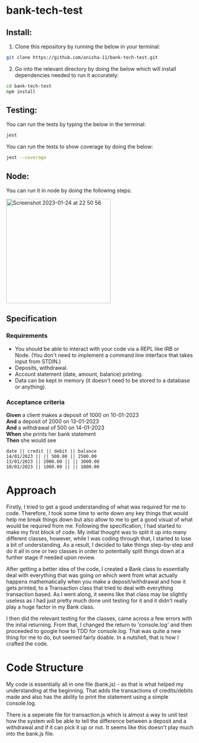 # bank-tech-test

## Install:
1. Clone this repository by running the below in your terminal:
```bash
git clone https://github.com/anisha-11/bank-tech-test.git
```

2. Go into the relevant directory by doing the below which will install dependencies needed to run it accurately:
```bash
cd bank-tech-test
npm install
```

## Testing:
You can run the tests by typing the below in the terminal:
```bash
jest
```

You can run the tests to show coverage by doing the below:
```bash
jest --coverage
```

## Node:
You can run it in node by doing the following steps:

<img width="281" alt="Screenshot 2023-01-24 at 22 50 56" src="https://user-images.githubusercontent.com/70213220/214441711-b0f834e8-a6ec-41de-b302-d468df86dfdd.png">

## Specification

### Requirements

* You should be able to interact with your code via a REPL like IRB or Node.  (You don't need to implement a command line interface that takes input from STDIN.)
* Deposits, withdrawal.
* Account statement (date, amount, balance) printing.
* Data can be kept in memory (it doesn't need to be stored to a database or anything).

### Acceptance criteria

**Given** a client makes a deposit of 1000 on 10-01-2023  
**And** a deposit of 2000 on 13-01-2023  
**And** a withdrawal of 500 on 14-01-2023  
**When** she prints her bank statement  
**Then** she would see

```
date || credit || debit || balance
14/01/2023 || || 500.00 || 2500.00
13/01/2023 || 2000.00 || || 3000.00
10/01/2023 || 1000.00 || || 1000.00
```
# Approach 

Firstly, I tried to get a good understanding of what was required for me to code. Therefore, I took some time to write down any key things that would help me break things down but also allow to me to get a good visual of what would be required from me. Following the specification, I had started to make my first block of code. My initial thought was to split it up into many different classes, however, while I was coding through that, I started to lose a bit of understanding. As a result, I decided to take things step-by-step and do it all in one or two classes in order to potentially split things down at a further stage if needed upon review. 

After getting a better idea of the code, I created a Bank class to essentially deal with everything that was going on which went from what actually happens mathematically when you make a deposit/withdrawal and how it gets printed, to a Transaction class that tried to deal with everything transaction based. As I went along, it seems like that class may be slightly useless as I had just pretty much done unit testing for it and it didn't really play a huge factor in my Bank class. 

I then did the relevant testing for the classes, came across a few errors with the inital returning. From that, I changed the return to 'console.log' and then proceeded to google how to TDD for console.log. That was quite a new thing for me to do, but seemed fairly doable. In a nutshell, that is how I crafted the code.

# Code Structure 

My code is essentially all in one file (bank.js) - as that is what helped my understanding at the beginning. That adds the transactions of credits/debits made and also has the ability to print the statement using a simple console.log.

There is a seperate file for transaction.js which is almost a way to unit test how the system will be able to tell the difference between a deposit and a withdrawal and if it can pick it up or not. It seems like this doesn't play much into the bank.js file.